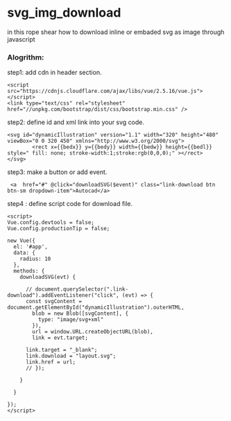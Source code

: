 # svg_img_download
in this rope shear how to download inline or embaded svg as image through javascript

### Alogrithm:

step1: add cdn in header section.

```
<script src="https://cdnjs.cloudflare.com/ajax/libs/vue/2.5.16/vue.js"></script>
<link type="text/css" rel="stylesheet" href="//unpkg.com/bootstrap/dist/css/bootstrap.min.css" />
```

step2: define id and xml link into your svg code.
```
<svg id="dynamicIllustration" version="1.1" width="320" height="480" viewBox="0 0 320 450" xmlns="http://www.w3.org/2000/svg">
        <rect x={{bedx}} y={{bedy}} width={{bedw}} height={{bedl}} style=" fill: none; stroke-width:1;stroke:rgb(0,0,0);" ></rect>
</svg>
```

step3: make a button or add event.

```
 <a  href="#" @click="downloadSVG($event)" class="link-download btn  btn-sm dropdown-item">Autocad</a>

```

step4 : define script code for download file.

```
<script>
Vue.config.devtools = false;
Vue.config.productionTip = false;

new Vue({
  el: '#app',
  data: {
    radius: 10
  },
  methods: {
    downloadSVG(evt) {

      // document.querySelector(".link-download").addEventListener("click", (evt) => {
      const svgContent = document.getElementById("dynamicIllustration").outerHTML,
        blob = new Blob([svgContent], {
          type: "image/svg+xml"
        }),
        url = window.URL.createObjectURL(blob),
        link = evt.target;

      link.target = "_blank";
      link.download = "layout.svg";
      link.href = url;
      // });

    }

  }

});
</script>

```

